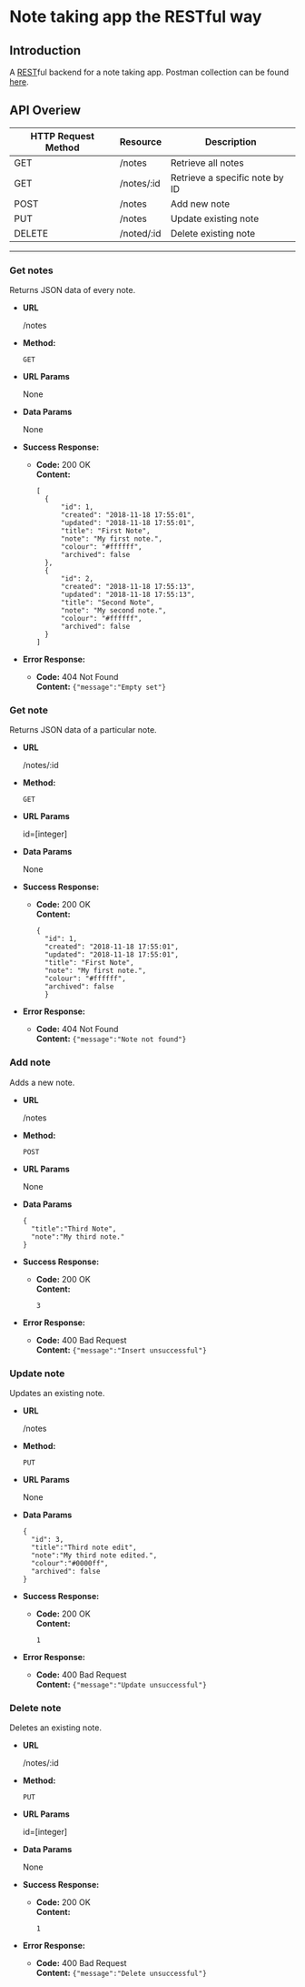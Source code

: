 # Note taking app the RESTful way
## Introduction
A [REST](https://en.wikipedia.org/wiki/Representational_state_transfer)ful backend for a note taking app. Postman collection can be found [here](https://www.getpostman.com/collections/fa57fff58077138d4f68).

## API Overiew
| HTTP Request Method  | Resource      | Description                   |
| ---------------------|---------------|-------------------------------|
| GET                  | /notes        | Retrieve all notes            |
| GET                  | /notes/:id    | Retrieve a specific note by ID| 
| POST                 | /notes        | Add new note                  |
| PUT                  | /notes        | Update existing note          |
| DELETE               | /noted/:id    | Delete existing note          |

----
### Get notes

Returns JSON data of every note.

* **URL**

  /notes

* **Method:**

  `GET`
  
*  **URL Params**
  
   None

* **Data Params**

  None

* **Success Response:**

  * **Code:** 200 OK <br/>
    **Content:**
    ```
    [
      {
          "id": 1,
          "created": "2018-11-18 17:55:01",
          "updated": "2018-11-18 17:55:01",
          "title": "First Note",
          "note": "My first note.",
          "colour": "#ffffff",
          "archived": false
      },
      {
          "id": 2,
          "created": "2018-11-18 17:55:13",
          "updated": "2018-11-18 17:55:13",
          "title": "Second Note",
          "note": "My second note.",
          "colour": "#ffffff",
          "archived": false
      }
    ]
    ```
 
* **Error Response:**

  * **Code:** 404 Not Found <br/>
    **Content:** `{"message":"Empty set"}`
 
 ### Get note

Returns JSON data of a particular note.

* **URL**

  /notes/:id

* **Method:**

  `GET`
  
*  **URL Params**
  
   id=[integer]

* **Data Params**

  None

* **Success Response:**

  * **Code:** 200 OK <br/>
    **Content:**
    ```
    {
      "id": 1,
      "created": "2018-11-18 17:55:01",
      "updated": "2018-11-18 17:55:01",
      "title": "First Note",
      "note": "My first note.",
      "colour": "#ffffff",
      "archived": false
      }
    ```
 
* **Error Response:**

  * **Code:** 404 Not Found <br/>
    **Content:** `{"message":"Note not found"}`

### Add note

Adds a new note.

* **URL**

  /notes

* **Method:**

  `POST`
  
*  **URL Params**
  
   None

* **Data Params**

  ```
  {
    "title":"Third Note",
    "note":"My third note."
  }
  ```

* **Success Response:**

  * **Code:** 200 OK <br/>
    **Content:**
    ```
    3
    ```
 
* **Error Response:**

  * **Code:** 400 Bad Request <br/>
    **Content:** `{"message":"Insert unsuccessful"}`

### Update note

Updates an existing note.

* **URL**

  /notes

* **Method:**

  `PUT`
  
*  **URL Params**
  
   None

* **Data Params**

  ```
  {
    "id": 3,
    "title":"Third note edit",
    "note":"My third note edited.",
    "colour":"#0000ff",
    "archived": false
  }
  ```

* **Success Response:**

  * **Code:** 200 OK <br/>
    **Content:**
    ```
    1
    ```
 
* **Error Response:**

  * **Code:** 400 Bad Request <br/>
    **Content:** `{"message":"Update unsuccessful"}`
    
### Delete note

Deletes an existing note.

* **URL**

  /notes/:id

* **Method:**

  `PUT`
  
*  **URL Params**
  
   id=[integer]

* **Data Params**

  None

* **Success Response:**

  * **Code:** 200 OK <br/>
    **Content:**
    ```
    1
    ```
 
* **Error Response:**

  * **Code:** 400 Bad Request <br/>
    **Content:** `{"message":"Delete unsuccessful"}`


